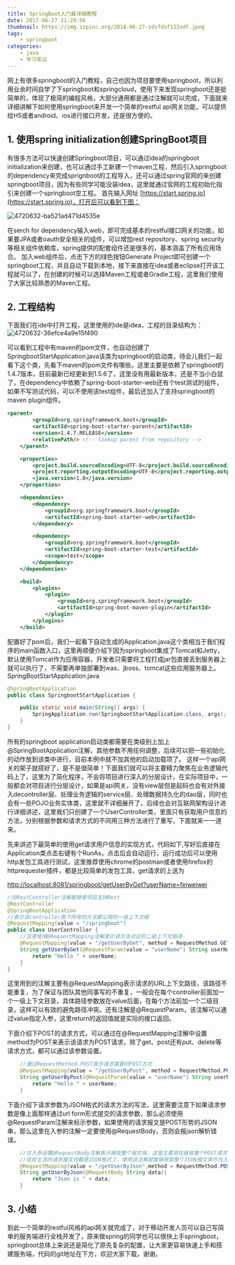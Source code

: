 ```yaml
---
title: SpringBoot入门最详细教程
date: 2017-06-27 21:29:56
thumbnail: https://img.szpinc.org/2018-06-27-zdsfdsf123sdf.jpeg
tags:
    - springboot
categories:
    - java
    - 学习笔记
---
```


网上有很多springboot的入门教程，自己也因为项目要使用springboot，所以利用业余时间自学了下springboot和springcloud，使用下来发现springboot还是挺简单的，体现了极简的编程风格，大部分通用都是通过注解就可以完成，下面就来详细讲解下如何使用springboot来开发一个简单的restful api网关功能，可以提供给H5或者android、ios进行接口开发，还是很方便的。

## 1. 使用spring initialization创建SpringBoot项目
有很多方法可以快速创建Springboot项目，可以通过idea的springboot initialization来创建，也可以通过手工新建一个maven工程，然后引入springboot的dependency来完成sprignboot的工程导入，还可以通过spring官网的来创建springboot项目，因为有些同学可能没装idea，这里就通过官网的工程初始化指引来创建一个springboot空工程。
首先输入网址 [https://start.spring.io](https://start.spring.io)，打开后可以看到下图：

![4720632-ba521ad471d4535e](https://img.szpinc.org/2018-06-27-4720632-ba521ad471d4535e.png)

在serch for dependency输入web，即可完成基本的restful接口网关的功能，如果要JPA或者oauth安全相关的组件，可以增加rest repository、spring security等相关组件依赖库，spring提供的配套组件还是很多的，基本涵盖了所有应用场合。
加入web组件后，点击下方的绿色按钮Generate Project即可创建一个springboot工程，并且自动下载到本地，接下来直接在idea或者eclipse打开该工程就可以了，在创建的时候可以选择Maven工程或者Gradle工程，这里我们使用了大家比较熟悉的Maven工程。
## 2. 工程结构
下面我们在ide中打开工程，这里使用的ide是idea，工程的目录结构为：
![4720632-36efce4a9e15f490](https://img.szpinc.org/2018-06-27-4720632-36efce4a9e15f490.png)

可以看到工程中有maven的pom文件，也自动创建了SpringbootStartApplication.java该类为springboot的启动类，待会儿我们一起看下这个类，先看下maven的pom文件有哪些。这里主要是依赖了springboot的1.4.7版本，目前最新已经更新到1.5.6了，这里没有用最新版本，还是不当小白鼠了，在dependency中依赖了spring-boot-starter-web还有个test测试的组件，如果不写测试代码，可以不使用该test组件，最后还加入了支持springboot的maven plugin组件。

``` xml
<parent>
        <groupId>org.springframework.boot</groupId>
        <artifactId>spring-boot-starter-parent</artifactId>
        <version>1.4.7.RELEASE</version>
        <relativePath/> <!-- lookup parent from repository -->
    </parent>

    <properties>
        <project.build.sourceEncoding>UTF-8</project.build.sourceEncoding>
        <project.reporting.outputEncoding>UTF-8</project.reporting.outputEncoding>
        <java.version>1.8</java.version>
    </properties>

    <dependencies>
        <dependency>
            <groupId>org.springframework.boot</groupId>
            <artifactId>spring-boot-starter-web</artifactId>
        </dependency>

        <dependency>
            <groupId>org.springframework.boot</groupId>
            <artifactId>spring-boot-starter-test</artifactId>
            <scope>test</scope>
        </dependency>
    </dependencies>

    <build>
        <plugins>
            <plugin>
                <groupId>org.springframework.boot</groupId>
                <artifactId>spring-boot-maven-plugin</artifactId>
            </plugin>
        </plugins>
    </build>
```
配置好了pom后，我们一起看下自动生成的Application.java这个类相当于我们程序的main函数入口，这里再顺便介绍下因为springboot集成了Tomcat和Jetty，默认使用Tomcat作为应用容器，开发者只需要将工程打成jar包直接丢到服务器上就可以执行了，不需要再单独部署到was、jboss、tomcat这些应用服务器上。
SpringBootStartApplication.java
``` java
@SpringBootApplication
public class SpringbootStartApplication {

    public static void main(String[] args) {
        SpringApplication.run(SpringbootStartApplication.class, args);
    }
}
```

所有的springboot application启动类都需要在类级别上加上@SpringBootApplication注解，其他参数不用任何调整，后续可以把一些初始化的动作放到该类中进行，目前本例中就不加其他的启动加载项了。
这样一个api网关的架子就搭好了，是不是很简单！下面我们就可以将主要精力聚焦在业务逻辑代码上了，这里为了简化程序，不会将项目进行深入的分层设计，在实际项目中，一般都会对项目进行分层设计，如果是api网关，没有view层但是起码也会有对外接入decontroller层、处理业务逻辑的service层、处理数据持久化的dao层，同时也会有一些POJO业务实体类，这里就不详细展开了，后续也会对互联网架构设计进行详细讲述，这里我们只创建了一个UserController类，里面只有获取用户信息的方法，分别根据参数和请求方式的不同用三种方法进行了重写，下面就来一一道来。

先来讲述下最简单的使用get请求用户信息的实现方式，代码如下,写好后直接在Application类点击右键有个RunAs，点击后会自动运行，运行成功后可以使用http发包工具进行测试，这里推荐使用chrome的postman或者使用firefox的httprequester插件，都是比较简单的发包工具，get请求的上送为

[http://localhost:8081/springboot/getUserByGet?userName=feiweiwei](http://localhost:8081/springboot/getUserByGet?userName=feiweiwei)

``` java
//@RestController注解能够使项目支持Rest
@RestController
@SpringBootApplication
//表示该controller类下所有的方法都公用的一级上下文根
@RequestMapping(value = "/springboot")
public class UserController {
    //这里使用@RequestMapping注解表示该方法对应的二级上下文路径
    @RequestMapping(value = "/getUserByGet", method = RequestMethod.GET)
    String getUserByGet(@RequestParam(value = "userName") String userName){
        return "Hello " + userName;
    }
}
```

这里用到的注解主要有@RequestMapping表示请求的URL上下文路径，该路径不能重复，为了保证与团队其他同事写的不重复，一般会在每个controller前面加一个一级上下文目录，具体路径参数放在value后面，在每个方法前加一个二级目录，这样可以有效的避免路径冲突。还有注解是@RequestParam，该注解可以通过value指定入参，这里return的返回值就是实际的接口返回。

下面介绍下POST的请求方式，可以通过在@RequestMapping注解中设置method为POST来表示该请求为POST请求，除了get、post还有put、delete等请求方式，都可以通过该参数设置。

``` java
    //通过RequestMethod.POST表示请求需要时POST方式
    @RequestMapping(value = "/getUserByPost", method = RequestMethod.POST)
    String getUserByPost(@RequestParam(value = "userName") String userName){
        return "Hello " + userName;
    }
```

下面介绍下请求参数为JSON格式的请求方法的写法，这里需要注意下如果请求参数是像上面那样通过url form形式提交的请求参数，那么必须使用@RequestParam注解来标示参数，如果使用的请求报文是POST形势的JSON串，那么这里在入参的注解一定要使用@RequestBody，否则会报json解析错误。

``` java
    //在入参设置@RequestBody注解表示接收整个报文体，这里主要用在接收整个POST请求中的json报文体，
    //目前主流的请求报文也都是JSON格式了，使用该注解就能够获取整个JSON报文体作为入参，使用JSON解析工具解析后获取具体参数
    @RequestMapping(value = "/getUserByJson",method = RequestMethod.POST)
    String getUserByJson(@RequestBody String data){
        return "Json is " + data;
    }
```
## 3. 小结
到此一个简单的restful风格的api网关就完成了，对于移动开发人员可以自己写简单的服务端进行全栈开发了，原来做spring的同学也可以很快上手springboot，springboot总体上来说还是简化了原先复杂的配置，让大家更容易快速上手和搭建服务端，代码的git地址在下方，欢迎大家下载，谢谢。



